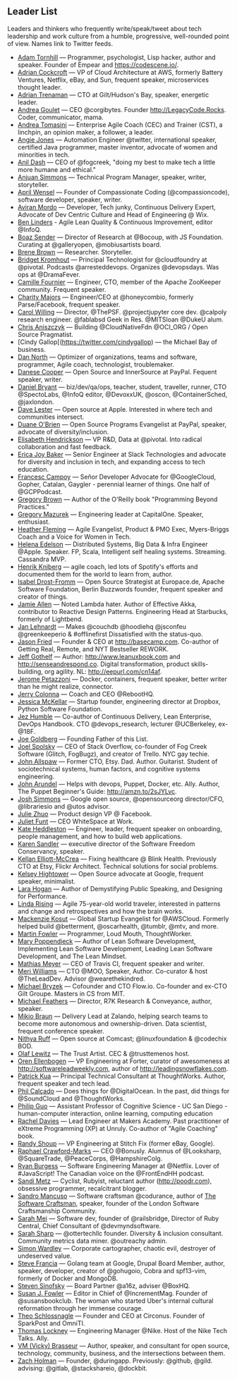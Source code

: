 ## Leader List

Leaders and thinkers who frequently write/speak/tweet about tech leadership and work culture from a humble, progressive, well-rounded point of view. Names link to Twitter feeds.

- [Adam Tornhill](https://twitter.com/AdamTornhill) — Programmer, psychologist, Lisp hacker, author and speaker. Founder of Empear and https://codescene.io/.
- [Adrian Cockcroft](https://twitter.com/adrianco) — VP of Cloud Architecture at AWS, formerly Battery Ventures, Netflix, eBay, and Sun, frequent speaker, microservices thought leader.
- [Adrian Trenaman](https://twitter.com/adrian_trenaman) — CTO at Gilt/Hudson's Bay, speaker, energetic leader.
- [Andrea Goulet](https://twitter.com/andreagoulet) — CEO @corgibytes. Founder http://LegacyCode.Rocks. Coder, communicator, mama.
- [Andrea Tomasini](https://twitter.com/tumma72) — Enterprise Agile Coach (CEC) and Trainer (CST), a linchpin, an opinion maker, a follower, a leader.
- [Angie Jones](https://twitter.com/techgirl1908) — Automation Engineer @twitter, international speaker, certified Java programmer, master inventor, advocate of women and minorities in tech.
- [Anil Dash](https://twitter.com/anildash) — CEO of @fogcreek, "doing my best to make tech a little more humane and ethical."
- [Anjuan Simmons](https://twitter.com/anjuan) — Technical Program Manager, speaker, writer, storyteller.
- [April Wensel](https://twitter.com/aprilwensel) — Founder of Compassionate Coding (@compassioncode), software developer, speaker, writer.
- [Aviran Mordo](https://twitter.com/aviranm) — Developer, Tech junky, Continuous Delivery Expert, Advocate of Dev Centric Culture and Head of Engineering @ Wix.
- [Ben Linders](https://twitter.com/BenLinders) - Agile Lean Quality & Continuous Improvement, editor @InfoQ.
- [Boaz Sender](https://twitter.com/BoazSender) — Director of Research at @Bocoup, with JS Foundation. Curating at @galleryopen, @mobiusartists board.
- [Brene Brown](https://twitter.com/BreneBrown) — Researcher. Storyteller.
- [Bridget Kromhout](https://twitter.com/bridgetkromhout) — Principal Technologist for @cloudfoundry at @pivotal. Podcasts @arresteddevops. Organizes @devopsdays. Was ops at @DramaFever.
- [Camille Fournier](https://twitter.com/skamille) — Engineer, CTO, member of the Apache ZooKeeper community. Frequent speaker.
- [Charity Majors](https://twitter.com/mipsytipsy) — Engineer/CEO at @honeycombio, formerly Parse/Facebook, frequent speaker.
- [Carol Willing](https://twitter.com/WillingCarol) — Director, @ThePSF. @projectjupyter core dev. @calpoly research engineer. @fablabsd Geek in Res. @MITSloan @DukeU alum.
- [Chris Aniszczyk](https://twitter.com/cra) — Building @CloudNativeFdn @OCI_ORG / Open Source Pragmatist.
- [Cindy Gallop[(https://twitter.com/cindygallop) — the Michael Bay of business.
- [Dan North](https://twitter.com/tastapod) — Optimizer of organizations, teams and software, programmer, Agile coach, technologist, troublemaker.
- [Danese Cooper](https://twitter.com/DivaDanese) — Open Source and InnerSource at PayPal. Fequent speaker, writer.
- [Daniel Bryant](https://twitter.com/danielbryantuk) — biz/dev/qa/ops, teacher, student, traveller, runner, CTO @SpectoLabs, @InfoQ editor, @DevoxxUK, @oscon, @ContainerSched, @jaxlondon.
- [Dave Lester](https://twitter.com/davelester) — Open source at Apple. Interested in where tech and communities intersect.
- [Duane O'Brien](https://twitter.com/DuaneOBrien) — Open Source Programs Evangelist at PayPal, speaker, advocate of diversity/inclusion.
- [Elisabeth Hendrickson](https://twitter.com/testobsessed) — VP R&D, Data at @pivotal. Into radical collaboration and fast feedback.
- [Erica Joy Baker](https://twitter.com/EricaJoy) — Senior Engineer at Slack Technologies and advocate for diversity and inclusion in tech, and expanding access to tech education.
- [Francesc Campoy](https://twitter.com/francesc) — Señor Developer Advocate for @GoogleCloud, Gopher, Catalan, Gaygler - perennial learner of things. One half of @GCPPodcast.
- [Gregory Brown](https://twitter.com/practicingdev) — Author of the O'Reilly book "Programming Beyond Practices."
- [Gregory Mazurek](https://twitter.com/GregoryMazurek) — Engineering leader at CapitalOne. Speaker, enthusiast.
- [Heather Fleming](https://twitter.com/hfleming) — Agile Evangelist, Product & PMO Exec, Myers-Briggs Coach and a Voice for Women in Tech.
- [Helena Edelson](https://twitter.com/helenaedelson) — Distributed Systems, Big Data & Infra Engineer @Apple. Speaker. FP, Scala, Intelligent self healing systems. Streaming. Cassandra MVP.
- [Henrik Kniberg](https://twitter.com/henrikkniberg) — agile coach, led lots of Spotify's efforts and documented them for the world to learn from, author.
- [Isabel Drost-Fromm](https://twitter.com/MaineC) — Open Source Strategist at Europace.de, Apache Software Foundation, Berlin Buzzwords founder, frequent speaker and creator of things.
- [Jamie Allen](https://twitter.com/jamie_allen) — Noted Lambda hater. Author of Effective Akka, contributor to Reactive Design Patterns. Engineering Head at Starbucks, formerly of Lightbend.
- [Jan Lehnardt](https://twitter.com/janl) — Makes @couchdb @hoodiehq @jsconfeu @greenkeeperio & #offlinefirst Dissatisfied with the status-quo.
- [Jason Fried](https://twitter.com/jasonfried) — Founder & CEO at http://basecamp.com. Co-author of Getting Real, Remote, and NYT Bestseller REWORK.
- [Jeff Gothelf](https://twitter.com/jboogie) — Author: http://www.leanuxbook.com and http://senseandrespond.co. Digital transformation, product skills-building, org agility. NL: http://eepurl.com/cn14af.
- [Jerome Petazzoni](https://twitter.com/jpetazzo) — Docker, containers, frequent speaker, better writer than he might realize, connector.
- [Jerry Colonna](https://twitter.com/jerrycolonna) — Coach and CEO @RebootHQ.
- [Jessica McKellar](https://twitter.com/jessicamckellar) — Startup founder, engineering director at Dropbox, Python Software Foundation.
- [Jez Humble](https://twitter.com/jezhumble) — Co-author of Continuous Delivery, Lean Enterprise, DevOps Handbook. CTO @devops_research, lecturer @UCBerkeley, ex- @18F.
- [Joe Goldberg](https://twitter.com/bostonsteamer) — Founding Father of this List.
- [Joel Spolsky](https://twitter.com/spolsky) — CEO of Stack Overflow, co-founder of Fog Creek Software (Glitch, FogBugz), and creator of Trello. NYC gay techie.
- [John Allspaw](https://twitter.com/allspaw) — Former CTO, Etsy. Dad. Author. Guitarist. Student of sociotechnical systems, human factors, and cognitive systems engineering.
- [John Arundel](https://twitter.com/bitfield) — Helps with devops, Puppet, Docker, etc. Ally. Author, The Puppet Beginner's Guide: http://amzn.to/2sJYLvc.
- [Josh Simmons](https://twitter.com/joshsimmons) — Google open source, @opensourceorg director/CFO, @librariesio and @utos advisor.
- [Julie Zhuo](https://twitter.com/joulee) — Product design VP @ Facebook.
- [Juliet Funt](https://twitter.com/whitespaceatwrk) — CEO WhiteSpace at Work.
- [Kate Heddleston](https://twitter.com/heddle317) — Engineer, leader, frequent speaker on onboarding, people management, and how to build web applications.
- [Karen Sandler](https://twitter.com/o0karen0o) — executive director of the Software Freedom Conservancy, speaker.
- [Kellan Elliott-McCrea](https://twitter.com/kellan) — Fixing healthcare @ Blink Health. Previously CTO at Etsy, Flickr Architect. Technical solutions for social problems.
- [Kelsey Hightower](https://twitter.com/kelseyhightower) — Open Source advocate at Google, frequent speaker, minimalist.
- [Lara Hogan](https://twitter.com/lara_hogan) — Author of Demystifying Public Speaking, and Designing for Performance.
- [Linda Rising](https://twitter.com/RisingLinda) — Agile 75-year-old world traveler, interested in patterns and change and retrospectives and how the brain works.
- [Mackenzie Kosut](https://twitter.com/mkosut) — Global Startup Evangelist for @AWSCloud. Formerly helped build @betterment, @oscarhealth, @tumblr, @mtv, and more.
- [Martin Fowler](https://twitter.com/martinfowler) — Programmer, Loud Mouth, ThoughtWorker.
- [Mary Poppendieck](https://twitter.com/mpoppendieck) — Author of Lean Software Development, Implementing Lean Software Development, Leading Lean Software Development, and The Lean Mindset.
- [Mathias Meyer](https://twitter.com/roidrage) — CEO of Travis CI, frequent speaker and writer.
- [Meri Williams](https://twitter.com/Geek_Manager) — CTO @MOO, Speaker, Author. Co-curator & host @TheLeadDev. Advisor @wearethekindred.
- [Michael Bryzek](https://twitter.com/mbryzek) — Cofounder and CTO Flow.io. Co-founder and ex-CTO Gilt Groupe. Masters in CS from MIT.
- [Michael Feathers](https://twitter.com/mfeathers) — Director, R7K Research & Conveyance, author, speaker.
- [Mikio Braun](https://twitter.com/mikiobraun) — Delivery Lead at Zalando, helping search teams to become more autonomous and ownership-driven. Data scientist, frequent conference speaker. 
- [Nithya Ruff](https://twitter.com/nithyaruff) — Open source at Comcast; @linuxfoundation & @codechix BOD.
- [Olaf Lewitz](https://twitter.com/OlafLewitz) — The Trust Artist. CEC & @trusttemenos host.
- [Oren Ellenbogen](https://twitter.com/orenellenbogen) — VP Engineering at Forter, curator of awesomeness at http://softwareleadweekly.com, author of http://leadingsnowflakes.com.
- [Patrick Kua](https://twitter.com/patkua) — Principal Technical Consultant at ThoughtWorks. Author, frequent speaker and tech lead.
- [Phil Calçado](https://twitter.com/pcalcado) — Does things for @DigitalOcean. In the past, did things for @SoundCloud and @ThoughtWorks.
- [Philip Guo](https://twitter.com/pgbovine) — Assistant Professor of Cognitive Science - UC San Diego - human-computer interaction, online learning, computing education 
- [Rachel Davies](https://twitter.com/rachelcdavies) — Lead Engineer at Makers Academy. Past practitioner of eXtreme Programming (XP) at Unruly. Co-author of "Agile Coaching" book.
- [Randy Shoup](https://twitter.com/randyshoup) — VP Engineering at Stitch Fix (former eBay, Google).
- [Raphael Crawford-Marks](https://twitter.com/raphaelcm) — CEO @Bonusly. Alumnus of @Looksharp, @SquareTrade, @PeaceCorps, @HampshireColg.
- [Ryan Burgess](https://twitter.com/burgessdryan) — Software Engineering Manager at @Netflix. Lover of #JavaScript! The Canadian voice on the @FrontEndHH podcast.
- [Sandi Metz](https://twitter.com/sandimetz) — Cyclist, Rubyist, reluctant author (http://poodr.com), obsessive programmer, recalcitrant blogger.
- [Sandro Mancuso](https://twitter.com/sandromancuso) — Software craftsman @codurance, author of [The Software Craftsman](http://goo.gl/b9EymU), speaker, founder of the London Software Craftsmanship Community.
- [Sarah Mei](https://twitter.com/sarahmei) — Software dev, founder of @railsbridge, Director of Ruby Central, Chief Consultant of @devmyndsoftware.
- [Sarah Sharp](https://twitter.com/sarahsharp) — @ottertechllc founder. Diversity & inclusion consultant. Community metrics data miner. @outreachy admin.
- [Simon Wardley](https://twitter.com/swardley) — Corporate cartographer, chaotic evil, destroyer of undeserved value.
- [Steve Francia](https://twitter.com/spf13) — Golang team at Google, Drupal Board Member, author, speaker, developer, creator of @gohugoio, Cobra and spf13-vim, formerly of Docker and MongoDB.
- [Steven Sinofsky](https://twitter.com/stevesi) — Board Partner @a16z, adviser @BoxHQ.
- [Susan J. Fowler](https://twitter.com/susanthesquark) — Editor in Chief of @IncrementMag. Founder of @susansbookclub. The woman who started Uber's internal cultural reformation through her immense courage. 
- [Theo Schlossnagle](https://twitter.com/postwait) — Founder and CEO at Circonus. Founder of SparkPost and OmniTI.
- [Thomas Lockney](https://twitter.com/tlockney) — Engineering Manager @Nike. Host of the Nike Tech Talks. Ally.
- [VM (Vicky) Brasseur](https://twitter.com/vmbrasseur) — Author, speaker, and consultant for open source, technology, community, business, and the intersections between them.
- [Zach Holman](https://twitter.com/holman) — Founder, @duringapp. Previously: @github, @gild. advising: @gitlab, @stackshareio, @dockbit.
